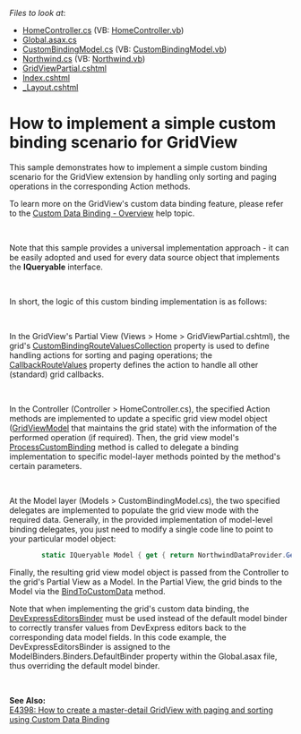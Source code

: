 <!-- default file list -->
*Files to look at*:

* [HomeController.cs](./CS/Sample/Controllers/HomeController.cs) (VB: [HomeController.vb](./VB/Sample/Controllers/HomeController.vb))
* [Global.asax.cs](./CS/Sample/Global.asax.cs)
* [CustomBindingModel.cs](./CS/Sample/Models/CustomBindingModel.cs) (VB: [CustomBindingModel.vb](./VB/Sample/Models/CustomBindingModel.vb))
* [Northwind.cs](./CS/Sample/Models/Northwind.cs) (VB: [Northwind.vb](./VB/Sample/Models/Northwind.vb))
* [GridViewPartial.cshtml](./CS/Sample/Views/Home/GridViewPartial.cshtml)
* [Index.cshtml](./CS/Sample/Views/Home/Index.cshtml)
* [_Layout.cshtml](./CS/Sample/Views/Shared/_Layout.cshtml)
<!-- default file list end -->
# How to implement a simple custom binding scenario for GridView


<p>This sample demonstrates how to implement a simple custom binding scenario for the GridView extension by handling only sorting and paging operations in the corresponding Action methods.</p>
<p>To learn more on the GridView's custom data binding feature, please refer to the <a href="http://documentation.devexpress.com/#AspNet/CustomDocument14374"><u>Custom Data Binding - Overview</u></a> help topic.</p>
<br>
<p>Note that this sample provides a universal implementation approach - it can be easily adopted and used for every data source object that implements the <strong>IQueryable</strong> interface.</p>
<p> </p>
<p>In short, the logic of this custom binding implementation is as follows:</p>
<br>
<p>In the GridView's Partial View (Views > Home > GridViewPartial.cshtml), the grid's <a href="http://documentation.devexpress.com/#AspNet/DevExpressWebMvcGridViewSettings_CustomBindingRouteValuesCollectiontopic"><u>CustomBindingRouteValuesCollection</u></a> property is used to define handling actions for sorting and paging operations; the <a href="http://documentation.devexpress.com/#AspNet/DevExpressWebMvcGridViewSettings_CallbackRouteValuestopic"><u>CallbackRouteValues</u></a> property defines the action to handle all other (standard) grid callbacks.</p>
<br>
<p>In the Controller (Controller > HomeController.cs), the specified Action methods are implemented to update a specific grid view model object (<a href="http://documentation.devexpress.com/#AspNet/clsDevExpressWebMvcGridViewModeltopic"><u>GridViewModel</u></a> that maintains the grid state) with the information of the performed operation (if required). Then, the grid view model's <a href="http://documentation.devexpress.com/#AspNet/DevExpressWebMvcGridViewModel_ProcessCustomBindingtopic"><u>ProcessCustomBinding</u></a> method is called to delegate a binding implementation to specific model-layer methods pointed by the method's certain parameters.</p>
<br>
<p>At the Model layer (Models > CustomBindingModel.cs), the two specified delegates are implemented to populate the grid view mode with the required data. Generally, in the provided implementation of model-level binding delegates, you just need to modify a single code line to point to your particular model object:</p>


```cs
        static IQueryable Model { get { return NorthwindDataProvider.GetCustomers(); } }


```


<p>Finally, the resulting grid view model object is passed from the Controller to the grid's Partial View as a Model. In the Partial View, the grid binds to the Model via the <a href="http://documentation.devexpress.com/#AspNet/DevExpressWebMvcGridViewExtension_BindToCustomDatatopic"><u>BindToCustomData</u></a> method.</p>
<p>Note that when implementing the grid's custom data binding, the <a href="http://help.devexpress.com/#AspNet/clsDevExpressWebMvcDevExpressEditorsBindertopic"><u>DevExpressEditorsBinder</u></a> must be used instead of the default model binder to correctly transfer values from DevExpress editors back to the corresponding data model fields. In this code example, the DevExpressEditorsBinder is assigned to the ModelBinders.Binders.DefaultBinder property within the Global.asax file, thus overriding the default model binder.</p>
<p> </p>
<p><strong>See Also:<br> </strong><a href="https://www.devexpress.com/Support/Center/p/E4398">E4398: How to create a master-detail GridView with paging and sorting using Custom Data Binding</a></p>

<br/>


